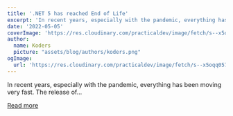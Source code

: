 ```yaml
---
title: '.NET 5 has reached End of Life'
excerpt: 'In recent years, especially with the pandemic, everything has been moving very fast. The release of...'
date: '2022-05-05'
coverImage: 'https://res.cloudinary.com/practicaldev/image/fetch/s--x5oqq057--/c_imagga_scale,f_auto,fl_progressive,h_420,q_auto,w_1000/https://dev-to-uploads.s3.amazonaws.com/uploads/articles/wm3x9lej2448qqar9bd8.png'
author:
  name: Koders
  picture: "assets/blog/authors/koders.png"
ogImage:
  url: 'https://res.cloudinary.com/practicaldev/image/fetch/s--x5oqq057--/c_imagga_scale,f_auto,fl_progressive,h_420,q_auto,w_1000/https://dev-to-uploads.s3.amazonaws.com/uploads/articles/wm3x9lej2448qqar9bd8.png'
---
```


In recent years, especially with the pandemic, everything has been moving very fast. The release of...

[Read more](https://dev.to/dotnetsafer/net-5-has-reached-end-of-life-f9)
